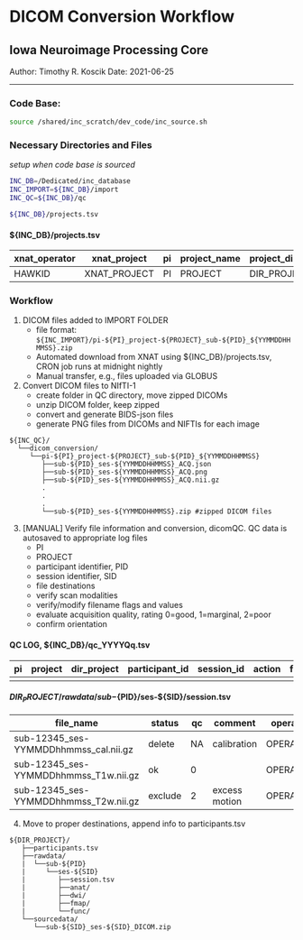 # DICOM Conversion Workflow
## Iowa Neuroimage Processing Core
Author: Timothy R. Koscik
Date: 2021-06-25

*****

### Code Base:
```bash
source /shared/inc_scratch/dev_code/inc_source.sh
```

### Necessary Directories and Files
*setup when code base is sourced*
```bash
INC_DB=/Dedicated/inc_database
INC_IMPORT=${INC_DB}/import
INC_QC=${INC_DB}/qc

${INC_DB}/projects.tsv
```
#### ${INC_DB}/projects.tsv
| xnat_operator | xnat_project | pi | project_name | project_directory | irb_approval               |
|---------------|--------------|----|--------------|-------------------|----------------------------|
| HAWKID        | XNAT_PROJECT | PI | PROJECT      | DIR_PROJECT       | HAWKID1,HAWKID2,...HAWKIDN |



### Workflow
1. DICOM files added to IMPORT FOLDER  
    - file format: `${INC_IMPORT}/pi-${PI}_project-${PROJECT}_sub-${PID}_${YYMMDDHHMMSS}.zip`  
    - Automated download from XNAT using ${INC_DB}/projects.tsv, CRON job runs at midnight nightly  
    - Manual transfer, e.g., files uploaded via GLOBUS
2. Convert DICOM files to NIfTI-1  
    - create folder in QC directory, move zipped DICOMs
    - unzip DICOM folder, keep zipped
    - convert and generate BIDS-json files
    - generate PNG files from DICOMs and NIFTIs for each image
```
${INC_QC}/
  └──dicom_conversion/
     └──pi-${PI}_project-${PROJECT}_sub-${PID}_${YYMMDDHHMMSS}
        ├──sub-${PID}_ses-${YYMMDDHHMMSS}_ACQ.json
        ├──sub-${PID}_ses-${YYMMDDHHMMSS}_ACQ.png
        ├──sub-${PID}_ses-${YYMMDDHHMMSS}_ACQ.nii.gz
        .
        .
        .
        └──sub-${PID}_ses-${YYMMDDHHMMSS}.zip #zipped DICOM files
```
3. [MANUAL] Verify file information and conversion, dicomQC. QC data is autosaved to appropriate log files  
    - PI  
    - PROJECT  
    - participant identifier, PID  
    - session identifier, SID  
    - file destinations  
    - verify scan modalities  
    - verify/modify filename flags and values  
    - evaluate acquisition quality, rating 0=good, 1=marginal, 2=poor 
    - confirm orientation  
#### QC LOG, ${INC_DB}/qc_YYYYQq.tsv
| pi | project | dir_project | participant_id | session_id | action | file_name | comment | operator | qc_datetime |
|----|---------|-------------|----------------|------------|--------|-----------|---------|----------|-------------|
|    |         |             |                |            |        |           |         |          |             |

#### ${DIR_PROJECT}/rawdata/sub-${PID}/ses-${SID}/session.tsv
|  file_name                            | status  | qc | comment       | operator | qc_datetime  |
|---------------------------------------|---------|----|---------------|----------|--------------|
| sub-12345_ses-YYMMDDhhmmss_cal.nii.gz | delete  | NA | calibration   | OPERATOR | YYMMDDhhmmss |
| sub-12345_ses-YYMMDDhhmmss_T1w.nii.gz | ok      | 0  |               | OPERATOR | YYMMDDhhmmss |
| sub-12345_ses-YYMMDDhhmmss_T2w.nii.gz | exclude | 2  | excess motion | OPERATOR | YYMMDDhhmmss |

4. Move to proper destinations, append info to participants.tsv
```
${DIR_PROJECT}/
   ├──participants.tsv
   ├──rawdata/
   |  └──sub-${PID}
   |     └──ses-${SID}
   |        ├──session.tsv
   |        ├──anat/
   |        ├──dwi/
   |        ├──fmap/
   |        └──func/
   └──sourcedata/
      └──sub-${SID}_ses-${SID}_DICOM.zip
```


